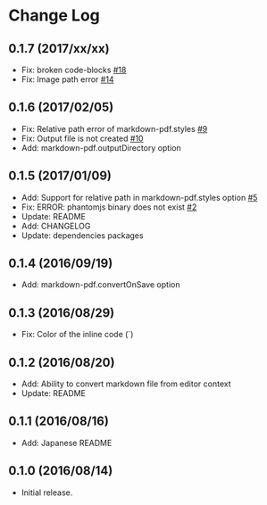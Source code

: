 # Change Log

## 0.1.7 (2017/xx/xx)
* Fix: broken code-blocks [#18](https://github.com/yzane/vscode-markdown-pdf/pull/18)
* Fix: Image path error [#14](https://github.com/yzane/vscode-markdown-pdf/issues/14)

## 0.1.6 (2017/02/05)
* Fix: Relative path error of markdown-pdf.styles [#9](https://github.com/yzane/vscode-markdown-pdf/issues/9)
* Fix: Output file is not created [#10](https://github.com/yzane/vscode-markdown-pdf/issues/10)
* Add: markdown-pdf.outputDirectory option

## 0.1.5 (2017/01/09)

* Add: Support for relative path in markdown-pdf.styles option [#5](https://github.com/yzane/vscode-markdown-pdf/issues/5)
* Fix: ERROR: phantomjs binary does not exist [#2](https://github.com/yzane/vscode-markdown-pdf/issues/2)
* Update: README
* Add: CHANGELOG
* Update: dependencies packages

## 0.1.4 (2016/09/19)

* Add: markdown-pdf.convertOnSave option

## 0.1.3 (2016/08/29)

* Fix: Color of the inline code (`)

## 0.1.2 (2016/08/20)

* Add: Ability to convert markdown file from editor context
* Update: README

## 0.1.1 (2016/08/16)

* Add: Japanese README

## 0.1.0 (2016/08/14)

* Initial release.
